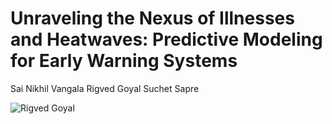 # Unraveling the Nexus of Illnesses and Heatwaves: Predictive Modeling for Early Warning Systems
Sai Nikhil Vangala       Rigved Goyal      Suchet Sapre

![Rigved Goyal](/CSE-8803-EPI-Project/WebPage_items/Rigved.jpeg)


